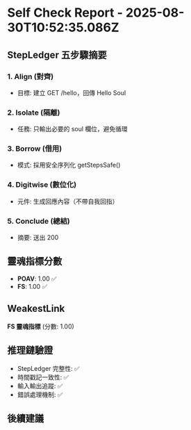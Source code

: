 # Self Check Report - 2025-08-30T10:52:35.086Z

## StepLedger 五步驟摘要

### 1. Align (對齊)
- 目標: 建立 GET /hello，回傳 Hello Soul

### 2. Isolate (隔離)
- 任務: 只輸出必要的 soul 欄位，避免循環

### 3. Borrow (借用)
- 模式: 採用安全序列化 getStepsSafe()

### 4. Digitwise (數位化)
- 元件: 生成回應內容（不帶自我回指）

### 5. Conclude (總結)
- 摘要: 送出 200

## 靈魂指標分數

- **POAV**: 1.00 ✅
- **FS**: 1.00 ✅

## WeakestLink

**FS 靈魂指標** (分數: 1.00)

## 推理鏈驗證

- StepLedger 完整性: ✅
- 時間戳記一致性: ✅
- 輸入輸出追蹤: ✅
- 錯誤處理機制: ✅

## 後續建議


